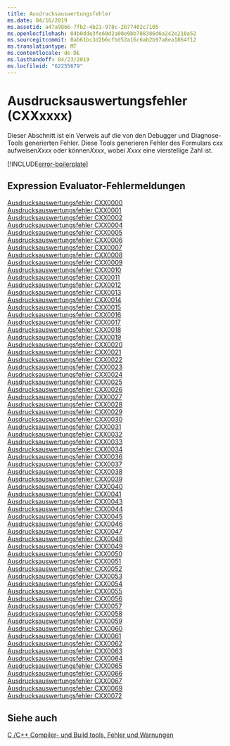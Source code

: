 ```yaml
---
title: Ausdrucksauswertungsfehler
ms.date: 04/16/2019
ms.assetid: a47a9866-7fb2-4b21-978c-2b77402c7105
ms.openlocfilehash: 04b0dde3fe60d2a00e9bb788386d6a242e210a52
ms.sourcegitcommit: 0ab61bc3d2b6cfbd52a16c6ab2b97a8ea1864f12
ms.translationtype: MT
ms.contentlocale: de-DE
ms.lasthandoff: 04/23/2019
ms.locfileid: "62255679"
---
```

# <a name="expression-evaluator-errors-cxxxxxx"></a>Ausdrucksauswertungsfehler (CXXxxxx)

Dieser Abschnitt ist ein Verweis auf die von den Debugger und Diagnose-Tools generierten Fehler. Diese Tools generieren Fehler des Formulars cxx aufweisen*Xxxx* oder können*Xxxx*, wobei *Xxxx* eine vierstellige Zahl ist.

[!INCLUDE[error-boilerplate](../../error-messages/includes/error-boilerplate.md)]

## <a name="expression-evaluator-error-messages"></a>Expression Evaluator-Fehlermeldungen

[Ausdrucksauswertungsfehler CXX0000](expression-evaluator-error-cxx0000.md) \
[Ausdrucksauswertungsfehler CXX0001](expression-evaluator-error-cxx0001.md) \
[Ausdrucksauswertungsfehler CXX0002](expression-evaluator-error-cxx0002.md) \
[Ausdrucksauswertungsfehler CXX0004](expression-evaluator-error-cxx0004.md) \
[Ausdrucksauswertungsfehler CXX0005](expression-evaluator-error-cxx0005.md) \
[Ausdrucksauswertungsfehler CXX0006](expression-evaluator-error-cxx0006.md) \
[Ausdrucksauswertungsfehler CXX0007](expression-evaluator-error-cxx0007.md) \
[Ausdrucksauswertungsfehler CXX0008](expression-evaluator-error-cxx0008.md) \
[Ausdrucksauswertungsfehler CXX0009](expression-evaluator-error-cxx0009.md) \
[Ausdrucksauswertungsfehler CXX0010](expression-evaluator-error-cxx0010.md) \
[Ausdrucksauswertungsfehler CXX0011](expression-evaluator-error-cxx0011.md) \
[Ausdrucksauswertungsfehler CXX0012](expression-evaluator-error-cxx0012.md) \
[Ausdrucksauswertungsfehler CXX0013](expression-evaluator-error-cxx0013.md) \
[Ausdrucksauswertungsfehler CXX0014](expression-evaluator-error-cxx0014.md) \
[Ausdrucksauswertungsfehler CXX0015](expression-evaluator-error-cxx0015.md) \
[Ausdrucksauswertungsfehler CXX0016](expression-evaluator-error-cxx0016.md) \
[Ausdrucksauswertungsfehler CXX0017](expression-evaluator-error-cxx0017.md) \
[Ausdrucksauswertungsfehler CXX0018](expression-evaluator-error-cxx0018.md) \
[Ausdrucksauswertungsfehler CXX0019](expression-evaluator-error-cxx0019.md) \
[Ausdrucksauswertungsfehler CXX0020](expression-evaluator-error-cxx0020.md) \
[Ausdrucksauswertungsfehler CXX0021](expression-evaluator-error-cxx0021.md) \
[Ausdrucksauswertungsfehler CXX0022](expression-evaluator-error-cxx0022.md) \
[Ausdrucksauswertungsfehler CXX0023](expression-evaluator-error-cxx0023.md) \
[Ausdrucksauswertungsfehler CXX0024](expression-evaluator-error-cxx0024.md) \
[Ausdrucksauswertungsfehler CXX0025](expression-evaluator-error-cxx0025.md) \
[Ausdrucksauswertungsfehler CXX0026](expression-evaluator-error-cxx0026.md) \
[Ausdrucksauswertungsfehler CXX0027](expression-evaluator-error-cxx0027.md) \
[Ausdrucksauswertungsfehler CXX0028](expression-evaluator-error-cxx0028.md) \
[Ausdrucksauswertungsfehler CXX0029](expression-evaluator-error-cxx0029.md) \
[Ausdrucksauswertungsfehler CXX0030](expression-evaluator-error-cxx0030.md) \
[Ausdrucksauswertungsfehler CXX0031](expression-evaluator-error-cxx0031.md) \
[Ausdrucksauswertungsfehler CXX0032](expression-evaluator-error-cxx0032.md) \
[Ausdrucksauswertungsfehler CXX0033](expression-evaluator-error-cxx0033.md) \
[Ausdrucksauswertungsfehler CXX0034](expression-evaluator-error-cxx0034.md) \
[Ausdrucksauswertungsfehler CXX0036](expression-evaluator-error-cxx0036.md) \
[Ausdrucksauswertungsfehler CXX0037](expression-evaluator-error-cxx0037.md) \
[Ausdrucksauswertungsfehler CXX0038](expression-evaluator-error-cxx0038.md) \
[Ausdrucksauswertungsfehler CXX0039](expression-evaluator-error-cxx0039.md) \
[Ausdrucksauswertungsfehler CXX0040](expression-evaluator-error-cxx0040.md) \
[Ausdrucksauswertungsfehler CXX0041](expression-evaluator-error-cxx0041.md) \
[Ausdrucksauswertungsfehler CXX0043](expression-evaluator-error-cxx0043.md) \
[Ausdrucksauswertungsfehler CXX0044](expression-evaluator-error-cxx0044.md) \
[Ausdrucksauswertungsfehler CXX0045](expression-evaluator-error-cxx0045.md) \
[Ausdrucksauswertungsfehler CXX0046](expression-evaluator-error-cxx0046.md) \
[Ausdrucksauswertungsfehler CXX0047](expression-evaluator-error-cxx0047.md) \
[Ausdrucksauswertungsfehler CXX0048](expression-evaluator-error-cxx0048.md) \
[Ausdrucksauswertungsfehler CXX0049](expression-evaluator-error-cxx0049.md) \
[Ausdrucksauswertungsfehler CXX0050](expression-evaluator-error-cxx0050.md) \
[Ausdrucksauswertungsfehler CXX0051](expression-evaluator-error-cxx0051.md) \
[Ausdrucksauswertungsfehler CXX0052](expression-evaluator-error-cxx0052.md) \
[Ausdrucksauswertungsfehler CXX0053](expression-evaluator-error-cxx0053.md) \
[Ausdrucksauswertungsfehler CXX0054](expression-evaluator-error-cxx0054.md) \
[Ausdrucksauswertungsfehler CXX0055](expression-evaluator-error-cxx0055.md) \
[Ausdrucksauswertungsfehler CXX0056](expression-evaluator-error-cxx0056.md) \
[Ausdrucksauswertungsfehler CXX0057](expression-evaluator-error-cxx0057.md) \
[Ausdrucksauswertungsfehler CXX0058](expression-evaluator-error-cxx0058.md) \
[Ausdrucksauswertungsfehler CXX0059](expression-evaluator-error-cxx0059.md) \
[Ausdrucksauswertungsfehler CXX0060](expression-evaluator-error-cxx0060.md) \
[Ausdrucksauswertungsfehler CXX0061](expression-evaluator-error-cxx0061.md) \
[Ausdrucksauswertungsfehler CXX0062](expression-evaluator-error-cxx0062.md) \
[Ausdrucksauswertungsfehler CXX0063](expression-evaluator-error-cxx0063.md) \
[Ausdrucksauswertungsfehler CXX0064](expression-evaluator-error-cxx0064.md) \
[Ausdrucksauswertungsfehler CXX0065](expression-evaluator-error-cxx0065.md) \
[Ausdrucksauswertungsfehler CXX0066](expression-evaluator-error-cxx0066.md) \
[Ausdrucksauswertungsfehler CXX0067](expression-evaluator-error-cxx0067.md) \
[Ausdrucksauswertungsfehler CXX0069](expression-evaluator-error-cxx0069.md) \
[Ausdrucksauswertungsfehler CXX0072](expression-evaluator-error-cxx0072.md)

## <a name="see-also"></a>Siehe auch

[C /C++ Compiler- und Build tools, Fehler und Warnungen](../compiler-errors-1/c-cpp-build-errors.md)
